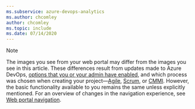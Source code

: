 ```yaml
---
ms.subservice: azure-devops-analytics
ms.author: chcomley
author: chcomley
ms.topic: include
ms.date: 07/14/2020
---
```


<a id="image-diff"></a>  

> [!NOTE]  
>The images you see from your web portal may differ from the images you see in this article. These differences result from updates made to Azure DevOps, [options that you or your admin have enabled](../../project/navigation/preview-features.md), and which process was chosen when creating your project&mdash;[Agile](../../boards/work-items/guidance/agile-process.md), [Scrum](../../boards/work-items/guidance/scrum-process.md), or [CMMI](../../boards/work-items/guidance/cmmi-process.md). However, the basic functionality available to you remains the same unless explicitly mentioned. For an overview of changes in the navigation experience, see [Web portal navigation](../../project/navigation/index.md#admin-context).